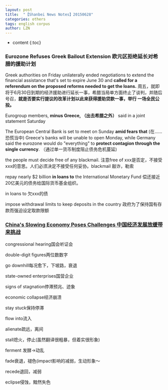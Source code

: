 ```yaml
---
layout: post
title:  "【Shanbei News Notes】20150628" 
categories: others
tags: english corpus
author: LZN
---
```


* content
{:toc}

<h3>Eurozone Refuses Greek Bailout Extension 欧元区拒绝延长对希腊的援助计划</h3>
Greek authorities on Friday unilaterally ended negotiations to extend the financial assistance that's set to expire June 30 and <strong>called for a referendum on the proposed reforms needed to get the loans.</strong> 周五，就即将于6月30日到期的经济援助进行延长一事，希腊当局单方面终止了谈判，并随后号召，<strong>就是否要实行提议的改革计划以此来获得援助贷款一事，举行 一场全民公投。</strong>

Eurogroup members, <strong>minus Greece, （出去希腊之外）</strong> said in a joint statement Saturday

The European Central Bank is set to meet on Sunday <strong>amid fears that</strong> (在……恐慌当中) Greece's banks will be unable to open Monday, while Germany said the eurozone would do "everything" to <strong>protect contagion through the single currency</strong>. （通过单一货币制度阻止债务危机蔓延)

the people must decide free of any blackmail. 注意free of xxx是否定，不接受xxx的意思。人们必须决定不接受任何妥协。blackmail 敲诈，勒索

repay nearly $2 billion<strong> in loans to</strong> the International Monetary Fund 偿还接近20亿美元的债务给国际货币基金组织。

in loans to 欠xxx的债

impose withdrawal limits to keep deposits in the country 政府为了保持国有存款而强迫设定取款限额
<h3><a href="http://www.shanbay.com/read/article/34048/">China's Slowing Economy Poses Challenges <strong>中国经济发展放缓带来挑战</strong></a></h3>
congressional hearing国会听证会

double-digit figures两位数数字

go downhill每况愈下，下坡路，衰退

state-owned enterprises国营企业

signs of stagnation停滞预兆、迹象

economic collapse经济崩溃

stay stuck保持停滞

flow into流入

alienate疏远，离间

stall熄火，停止(虽然翻译很粗暴，但着实很形象)

ferment 发酵→动乱

fade衰退，褪色(impact影响的减弱，生动形象～

recede退回，减弱

eclipse侵蚀，黯然失色
